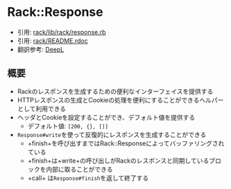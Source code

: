 # Rack::Response
- 引用: [rack/lib/rack/response.rb](https://github.com/rack/rack/blob/master/lib/rack/response.rb)
- 引用: [rack/README.rdoc](https://github.com/rack/rack/blob/master/README.rdoc)
- 翻訳参考: [DeepL](https://www.deepl.com/translator)

## 概要
- Rackのレスポンスを生成するための便利なインターフェイスを提供する
- HTTPレスポンスの生成とCookieの処理を便利にすることができるヘルパーとして利用できる
- ヘッダとCookieを設定することができ、デフォルト値を提供する
  - デフォルト値: `[200, {}, []]`
- `Response#write`を使って反復的にレスポンスを生成することができる
  - +finish+を呼び出すまではRack::Responseによってバッファリングされている
  - +finish+は+write+の呼び出しがRackのレスポンスと同期しているブロックを内部に取ることができる
  - +call+ は`Response#finish`を返して終了する
